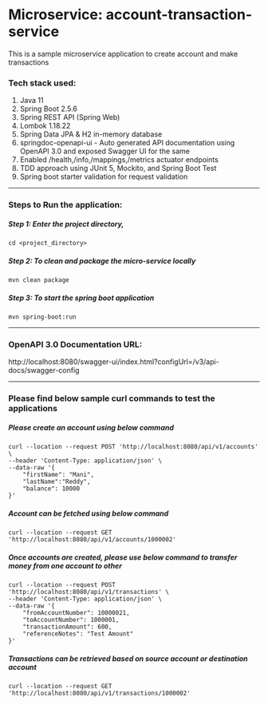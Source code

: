 # Microservice: account-transaction-service
This is a sample microservice application to create account and make transactions

### Tech stack used:
1. Java 11
2. Spring Boot 2.5.6
3. Spring REST API (Spring Web)
4. Lombok 1.18.22
5. Spring Data JPA & H2 in-memory database 
6. springdoc-openapi-ui - Auto generated API documentation using OpenAPI 3.0 and exposed Swagger UI for the same 
7. Enabled /health,/info,/mappings,/metrics actuator endpoints
8. TDD approach using JUnit 5, Mockito, and Spring Boot Test
9. Spring boot starter validation for request validation  

---

### Steps to Run the application:

##### Step 1: Enter the project directory, 
    cd <project_directory>

##### Step 2: To clean and package the micro-service locally
    mvn clean package
 
##### Step 3: To start the spring boot application
    mvn spring-boot:run

---

### OpenAPI 3.0 Documentation URL: 
http://localhost:8080/swagger-ui/index.html?configUrl=/v3/api-docs/swagger-config

---

### Please find below sample curl commands to test the applications
##### Please create an account using below command
	curl --location --request POST 'http://localhost:8080/api/v1/accounts' \
	--header 'Content-Type: application/json' \
	--data-raw '{
	    "firstName": "Mani",
	    "lastName":"Reddy",
	    "balance": 10000
	}'

##### Account can be fetched using below command
	curl --location --request GET 'http://localhost:8080/api/v1/accounts/1000002'

##### Once accounts are created,  please use below command to transfer money from one account to other
	curl --location --request POST 'http://localhost:8080/api/v1/transactions' \
	--header 'Content-Type: application/json' \
	--data-raw '{
	    "fromAccountNumber": 10000021,
	    "toAccountNumber": 1000001,
	    "transactionAmount": 600,
	    "referenceNotes": "Test Amount"
	}'

##### Transactions can be retrieved based on source account or destination account
	curl --location --request GET 'http://localhost:8080/api/v1/transactions/1000002'